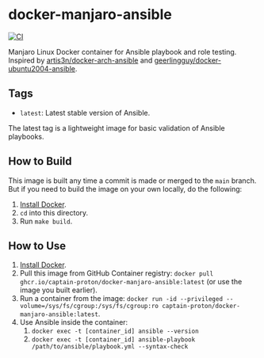 # docker-manjaro-ansible

[![CI](https://github.com/captain-proton/docker-manjaro-ansible/actions/workflows/ci.yml/badge.svg)](https://github.com/captain-proton/docker-manjaro-ansible/actions?query=workflow%3Aci)

Manjaro Linux Docker container for Ansible playbook and role testing.
Inspired by [artis3n/docker-arch-ansible](https://github.com/artis3n/docker-arch-ansible) and [geerlingguy/docker-ubuntu2004-ansible](https://github.com/geerlingguy/docker-ubuntu2004-ansible).

## Tags

- `latest`: Latest stable version of Ansible.

The latest tag is a lightweight image for basic validation of Ansible playbooks.

## How to Build

This image is built any time a commit is made or merged to the `main` branch.
But if you need to build the image on your own locally, do the following:

  1. [Install Docker](https://docs.docker.com/install/).
  2. `cd` into this directory.
  3. Run `make build`.

## How to Use

1. [Install Docker](https://docs.docker.com/engine/installation/).
2. Pull this image from GitHub Container registry: `docker pull ghcr.io/captain-proton/docker-manjaro-ansible:latest` (or use the image you built earlier).
3. Run a container from the image: `docker run -id --privileged --volume=/sys/fs/cgroup:/sys/fs/cgroup:ro captain-proton/docker-manjaro-ansible:latest`.
4. Use Ansible inside the container:
   1. `docker exec -t [container_id] ansible --version`
   2. `docker exec -t [container_id] ansible-playbook /path/to/ansible/playbook.yml --syntax-check`
